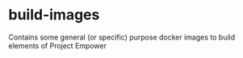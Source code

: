 # build-images
Contains some general (or specific) purpose docker images to build elements of Project Empower
